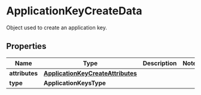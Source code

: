 

# ApplicationKeyCreateData

Object used to create an application key.
## Properties

Name | Type | Description | Notes
------------ | ------------- | ------------- | -------------
**attributes** | [**ApplicationKeyCreateAttributes**](ApplicationKeyCreateAttributes.md) |  | 
**type** | **ApplicationKeysType** |  | 



